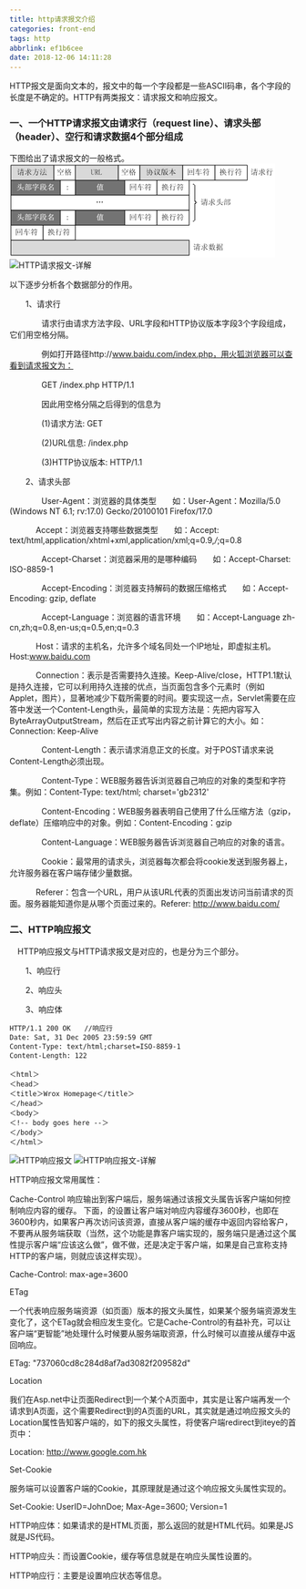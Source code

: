 ```yaml
---
title: http请求报文介绍
categories: front-end
tags: http
abbrlink: ef1b6cee
date: 2018-12-06 14:11:28
---
```


HTTP报文是面向文本的，报文中的每一个字段都是一些ASCII码串，各个字段的长度是不确定的。HTTP有两类报文：请求报文和响应报文。

### 一、一个HTTP请求报文由请求行（request line）、请求头部（header）、空行和请求数据4个部分组成
下图给出了请求报文的一般格式。
![HTTP请求报文1](/img/2018/12/http-message.png)
![HTTP请求报文-详解](/img/2018/10/http-message2.jpg)

以下逐步分析各个数据部分的作用。

　　1、请求行

　　　　请求行由请求方法字段、URL字段和HTTP协议版本字段3个字段组成，它们用空格分隔。

　　　　例如打开路径http://www.baidu.com/index.php，用火狐浏览器可以查看到请求报文为：

　　　　GET /index.php HTTP/1.1

　　　　因此用空格分隔之后得到的信息为

　　　　(1)请求方法:  GET

　　　　(2)URL信息:  /index.php

　　　　(3)HTTP协议版本:  HTTP/1.1　　


　　2、请求头部

　　　　User-Agent：浏览器的具体类型　　如：User-Agent：Mozilla/5.0 (Windows NT 6.1; rv:17.0) Gecko/20100101 Firefox/17.0

 　　　  Accept：浏览器支持哪些数据类型　　如：Accept: text/html,application/xhtml+xml,application/xml;q=0.9,*/*;q=0.8

　　　　Accept-Charset：浏览器采用的是哪种编码　　如：Accept-Charset: ISO-8859-1

　　　　Accept-Encoding：浏览器支持解码的数据压缩格式　　如：Accept-Encoding: gzip, deflate

　　　　Accept-Language：浏览器的语言环境　　如：Accept-Language zh-cn,zh;q=0.8,en-us;q=0.5,en;q=0.3

 　　　  Host：请求的主机名，允许多个域名同处一个IP地址，即虚拟主机。Host:www.baidu.com

　　　   Connection：表示是否需要持久连接。Keep-Alive/close，HTTP1.1默认是持久连接，它可以利用持久连接的优点，当页面包含多个元素时（例如Applet，图片），显著地减少下载所需要的时间。要实现这一点，Servlet需要在应答中发送一个Content-Length头，最简单的实现方法是：先把内容写入ByteArrayOutputStream，然后在正式写出内容之前计算它的大小。如：Connection: Keep-Alive

　　　　Content-Length：表示请求消息正文的长度。对于POST请求来说Content-Length必须出现。

　　　　Content-Type：WEB服务器告诉浏览器自己响应的对象的类型和字符集。例如：Content-Type: text/html; charset='gb2312'

　　　　Content-Encoding：WEB服务器表明自己使用了什么压缩方法（gzip，deflate）压缩响应中的对象。例如：Content-Encoding：gzip

　　　　Content-Language：WEB服务器告诉浏览器自己响应的对象的语言。

　　　　Cookie：最常用的请求头，浏览器每次都会将cookie发送到服务器上，允许服务器在客户端存储少量数据。

 　　　  Referer：包含一个URL，用户从该URL代表的页面出发访问当前请求的页面。服务器能知道你是从哪个页面过来的。Referer: http://www.baidu.com/

 ### 二、HTTP响应报文

 　HTTP响应报文与HTTP请求报文是对应的，也是分为三个部分。

　　1、响应行

　　2、响应头

　　3、响应体

```
HTTP/1.1 200 OK　　//响应行
Date: Sat, 31 Dec 2005 23:59:59 GMT
Content-Type: text/html;charset=ISO-8859-1
Content-Length: 122

＜html＞
＜head＞
＜title＞Wrox Homepage＜/title＞
＜/head＞
＜body＞
＜!-- body goes here --＞
＜/body＞
＜/html＞
```

![HTTP响应报文](/img/2018/10/xiangying.jpg)
![HTTP响应报文-详解](/img/2018/10/xiangying2.jpg)

HTTP响应报文常用属性：

Cache-Control 
响应输出到客户端后，服务端通过该报文头属告诉客户端如何控制响应内容的缓存。 
下面，的设置让客户端对响应内容缓存3600秒，也即在3600秒内，如果客户再次访问该资源，直接从客户端的缓存中返回内容给客户，不要再从服务端获取（当然，这个功能是靠客户端实现的，服务端只是通过这个属性提示客户端“应该这么做”，做不做，还是决定于客户端，如果是自己宣称支持HTTP的客户端，则就应该这样实现）。

Cache-Control: max-age=3600

ETag

一个代表响应服务端资源（如页面）版本的报文头属性，如果某个服务端资源发生变化了，这个ETag就会相应发生变化。它是Cache-Control的有益补充，可以让客户端“更智能”地处理什么时候要从服务端取资源，什么时候可以直接从缓存中返回响应。

ETag: "737060cd8c284d8af7ad3082f209582d"

Location

我们在Asp.net中让页面Redirect到一个某个A页面中，其实是让客户端再发一个请求到A页面，这个需要Redirect到的A页面的URL，其实就是通过响应报文头的Location属性告知客户端的，如下的报文头属性，将使客户端redirect到iteye的首页中：

Location: http://www.google.com.hk

Set-Cookie

服务端可以设置客户端的Cookie，其原理就是通过这个响应报文头属性实现的。

Set-Cookie: UserID=JohnDoe; Max-Age=3600; Version=1

HTTP响应体：如果请求的是HTML页面，那么返回的就是HTML代码。如果是JS就是JS代码。

HTTP响应头：而设置Cookie，缓存等信息就是在响应头属性设置的。

HTTP响应行：主要是设置响应状态等信息。